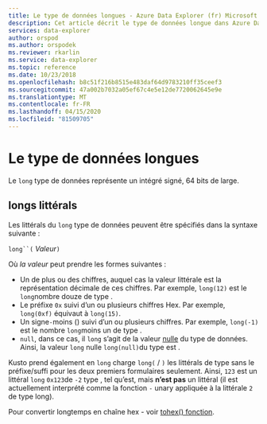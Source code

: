 ```yaml
---
title: Le type de données longues - Azure Data Explorer (fr) Microsoft Docs
description: Cet article décrit le type de données longue dans Azure Data Explorer.
services: data-explorer
author: orspod
ms.author: orspodek
ms.reviewer: rkarlin
ms.service: data-explorer
ms.topic: reference
ms.date: 10/23/2018
ms.openlocfilehash: b8c51f216b8515e483daf64d9783210ff35ceef3
ms.sourcegitcommit: 47a002b7032a05ef67c4e5e12de7720062645e9e
ms.translationtype: MT
ms.contentlocale: fr-FR
ms.lasthandoff: 04/15/2020
ms.locfileid: "81509705"
---
```

# <a name="the-long-data-type"></a>Le type de données longues

Le `long` type de données représente un intégré signé, 64 bits de large.

## <a name="long-literals"></a>longs littérals

Les littérals du `long` type de données peuvent être spécifiés dans la syntaxe suivante :

`long``(` *Valeur*`)`

Où *la valeur* peut prendre les formes suivantes :
* Un de plus ou des chiffres, auquel cas la valeur littérale est la représentation décimale de ces chiffres. Par exemple, `long(12)` est le `long`nombre douze de type .
* Le préfixe `0x` suivi d’un ou plusieurs chiffres Hex. Par exemple, `long(0xf)` équivaut à `long(15)`.
* Un signe`-`moins () suivi d’un ou plusieurs chiffres. Par exemple, `long(-1)` est le nombre `long`moins un de type .
* `null`, dans ce cas, il `long` s’agit de la valeur [nulle](null-values.md) du type de données. Ainsi, la valeur `long` nulle `long(null)`du type est .

Kusto prend également en `long` charge `long(` / `)` les littérals de type sans le préfixe/suffi pour les deux premiers formulaires seulement. Ainsi, `123` est un littéral `long` `0x123`de `-2` type , tel qu’est, mais **n’est pas** un littéral (il est actuellement interprété comme la fonction `-` unary appliquée à la littérale `2` de type long).
 
Pour convertir longtemps en chaîne hex - voir [tohex() fonction](../tohexfunction.md).
